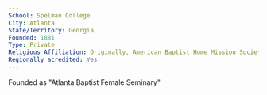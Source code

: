```yaml
---
School: Spelman College
City: Atlanta
State/Territory: Georgia
Founded: 1881
Type: Private
Religious Affiliation: Originally, American Baptist Home Mission Society
Regionally acredited: Yes
---
```

Founded as "Atlanta Baptist Female Seminary"